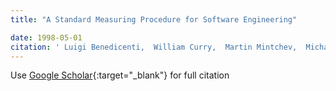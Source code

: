 ```yaml
---
title: "A Standard Measuring Procedure for Software Engineering"

date: 1998-05-01
citation: ' Luigi Benedicenti,  William Curry,  Martin Mintchev,  Michael Smith,  Giancarlo Succi, &quot;A Standard Measuring Procedure for Software Engineering.&quot;, 1998.'
---
```

Use [Google Scholar](https://scholar.google.com/scholar?q=A+Standard+Measuring+Procedure+for+Software+Engineering){:target="_blank"} for full citation